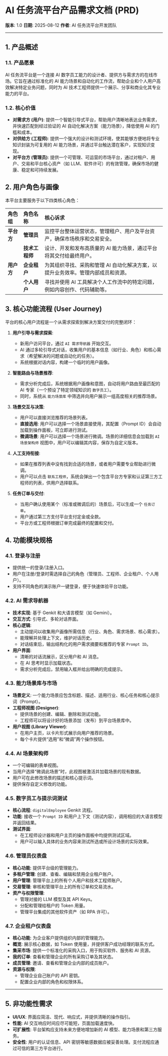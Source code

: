
# AI 任务流平台产品需求文档 (PRD)

**版本**: 1.0
**日期**: 2025-08-12
**作者**: AI 任务流平台开发团队

---

## 1. 产品概述

### 1.1. 产品愿景

AI 任务流平台是一个连接 AI 数字员工能力的设计者、提供方与需求方的在线市场。它旨在通过标准化的 AI 能力场景和自动化的工作流，帮助企业和个人用户高效解决特定业务问题，同时为 AI 技术工程师提供一个展示、分享和商业化其专业能力的平台。

### 1.2. 核心价值

*   **对需求方 (用户)**: 提供一个智能引导式平台，帮助用户清晰地表达业务需求，并快速匹配到经过验证的 AI 自动化解决方案（能力场景），降低使用 AI 的门槛和成本。
*   **对供给方 (工程师)**: 提供一个强大的设计和测试环境，使其能够方便地将专业知识封装为可复用的 AI 能力场景，并通过平台触达潜在客户，实现知识变现。
*   **对平台方 (管理员)**: 提供一个可管理、可运营的市场平台，通过对租户、用户、交易和平台核心资产（如 LLM、软件许可）的有效管理，确保市场的健康、稳定和可持续发展。

## 2. 用户角色与画像

本平台主要服务于以下四类核心角色：

| 角色组 | 角色名称 | 核心诉求 |
| :--- | :--- | :--- |
| **平台方** | **管理员** | 监控平台整体运营状态，管理租户、用户及平台资产，确保市场秩序和交易安全。 |
| | **技术工程师** | 设计、开发和发布高质量的 AI 能力场景，通过平台将其交付给最终用户。 |
| **用户方** | **企业租户** | 为其组织寻找、采购和管理 AI 自动化解决方案，以提升业务效率。管理内部成员和资源。 |
| | **个人用户** | 寻找并使用 AI 工具解决个人工作流中的特定问题，例如内容创作、代码辅助等。 |


## 3. 核心功能流程 (User Journey)

平台的核心用户流程是一个从需求探索到解决方案交付的完整闭环：

1.  **用户引导与需求探索**:
    *   新用户访问平台，通过 `AI 需求导航器` 开始交互。
    *   AI 通过多轮引导式对话，收集用户的基本信息（如行业、角色）和核心需求（希望解决的问题或自动化的任务）。
    *   系统根据对话内容，构建一个临时的用户画像。

2.  **智能路由与场景推荐**:
    *   需求分析完成后，系统根据用户画像和意图，自动将用户路由至最匹配的 AI 专家（一个预设了特定领域知识的 `数字员工`）。
    *   同时，系统从 `能力场景库` 中筛选并向用户展示一组高度相关的推荐场景。

3.  **场景交互与决策**:
    *   用户可以直接浏览推荐的场景列表。
    *   **直接选用**: 用户可以选择一个场景直接使用，其配置（Prompt ID）会自动加载到操作面板，可立即进行测试。
    *   **微调场景**: 用户可以选择一个场景进行微调。场景的详细信息会加载到 `AI 场景架构师` 视图中，用户可以编辑其内容，保存为自定义版本。

4.  **人工支持衔接**:
    *   如果在推荐列表中没有找到合适的场景，或者用户需要专业帮助进行微调。
    *   用户可以点击 `联系工程师`，系统会弹出一个包含平台方专家和认证第三方工程师的列表，供用户选择联系。

5.  **任务订单与交付**:
    *   当用户确认使用某个（标准或微调后的）场景后，可以生成一个 `任务订单`。
    *   用户通过第三方支付平台支付定金或全款。
    *   平台方或工程师根据订单完成最终的配置和交付。

## 4. 功能模块规格

### 4.1. 登录与注册
*   提供统一的登录/注册入口。
*   用户在注册/登录时需选择自己的角色（管理员、工程师、企业租户、个人用户）。
*   支持不同角色的演示账户一键登录，便于快速体验平台功能。

### 4.2. AI 需求导航器
*   **技术实现**: 基于 Genkit 和大语言模型（如 Gemini）。
*   **交互方式**: 引导式、多轮对话界面。
*   **核心逻辑**:
    *   主动提问以收集用户画像所需信息（行业、角色、需求场景、核心需求）。
    *   能理解并处理上下文，维护对话历史。
    *   对话结束后，输出结构化的用户需求摘要和推荐的专家 `Prompt ID`。
*   **用户界面**:
    *   清晰的对话流展示，区分用户和 AI 消息。
    *   在 AI 思考时显示加载状态。
    *   需求分析完成后，禁用输入框并给出明确的完成提示。

### 4.3. 能力场景库与市场
*   **场景定义**: 一个能力场景应包含标题、描述、适用行业、核心任务和核心提示词（Prompt）。
*   **工程师视图 (Designer)**:
    *   提供场景的创建、编辑、删除和测试功能。
    *   工程师可以将设计好的场景添加（发布）到平台场景库中。
*   **用户视图 (Library Viewer)**:
    *   在用户主页，以卡片形式展示向用户推荐的场景。
    *   每个卡片提供“选用”和“微调”两个操作按钮。

### 4.4. AI 场景架构师
*   一个可编辑的表单视图。
*   当用户选择“微调此场景”时，此视图被激活并加载场景的现有数据。
*   用户可在此修改场景的描述和核心提示词。
*   提供保存自定义修改的功能。

### 4.5. 数字员工与提示词测试
*   **核心流程**: `digitalEmployee` Genkit 流程。
*   **功能**: 接收一个 `Prompt ID` 和用户上下文（测试内容），调用相应的大语言模型并返回结果。
*   **测试界面**:
    *   在工程师设计器和用户主页的操作面板中均提供测试区域。
    *   用户可以输入具体的业务内容来测试所选或所设计场景的实际效果。

### 4.6. 管理员仪表盘
*   **核心功能**: 提供平台级的管理能力。
*   **多租户管理**: 创建、查看、编辑和禁用企业租户账户。
*   **用户管理**: 管理平台上的所有个人用户和技术工程师账户。
*   **交易管理**: 审核和管理平台上的所有订单和交易流水。
*   **资产与权限管理**:
    *   管理对接的 LLM 模型及其 API Keys。
    *   分配和管理给租户的 Token 用量。
    *   管理平台集成的其他软件资产（如 RPA 许可）。

### 4.7. 企业租户仪表盘
*   **核心功能**: 为企业客户提供组织内部的管理能力。
*   **概览**: 展示核心数据，如 Token 使用量，并提供客户成功经理的联系方式。
*   **集采市场**: 提供一个标准化的采购入口，用于购买软件、服务和 AI 资源。
*   **我的订单**: 查看和管理企业的所有采购订单及其状态。
*   **成员管理**: 邀请、查看和管理企业内部的成员账户。
*   **资源与权限**:
    *   管理企业自己账户的 API 密钥。
    *   配置企业内部的角色和权限体系。

---
## 5. 非功能性需求

*   **UI/UX**: 界面应简洁、现代、响应式，并提供清晰的操作指引。
*   **性能**: AI 交互响应时间应尽可能短，页面加载速度快。
*   **可扩展性**: 平台架构应支持未来方便地增加新的 AI 模型、能力场景和第三方服务。
*   **安全性**: 用户的认证信息、API 密钥等敏感数据应被妥善处理。支付流程应通过可信的第三方平台进行。

